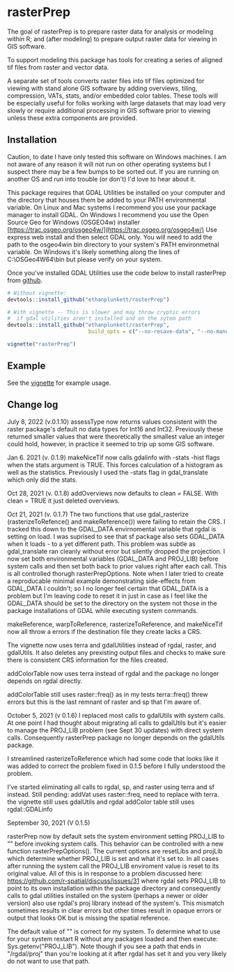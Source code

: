 # rasterPrep

The goal of rasterPrep is to prepare raster data for analysis or modeling 
within R; and (after modeling) to prepare output raster data for viewing in 
GIS software. 
  
To support modeling this package has tools for creating a series of aligned
tif files from raster and vector data.   

A separate set of tools converts raster files into tif files optimized 
for viewing with stand alone GIS software by adding overviews, tiling, 
compression, VATs, stats, and/or embedded color tables. These tools will be 
especially useful for folks working with large datasets that may load very
slowly or require additional processing in GIS software prior to viewing unless
these extra components are provided. 


## Installation

Caution, to date I have only tested this software on Windows machines. I am not
aware of any reason it will not run on other operating systems but I suspect 
there may be a few bumps to be sorted out.  If you are running on another OS and
run into trouble (or don't) I'd love to hear about it.

This package requires that GDAL Utilities be installed on your computer and the
directory that houses them be added to your PATH environmental variable.  On
Linux and Mac systems I recommend you use your package manager to install GDAL.
On Windows I recommend you use the Open Source Geo for Windows (OSGEO4w) installer
[https://trac.osgeo.org/osgeo4w/](https://trac.osgeo.org/osgeo4w/)  Use express web 
install and then select GDAL only.
You will need to add the path to the osgeo4win bin directory to your system's
PATH environmetnal variable.  On Windows it's likely something along the lines of
 C:\OSGeo4W64\bin but please verify on your system.

Once you've installed GDAL Utilities use the code below to install rasterPrep 
from [github](https://github.com/ethanplunkett/rasterPrep).
``` r
# Without vignette:
devtools::install_github("ethanplunkett/rasterPrep")

# With vignette -- This is slower and may throw cryptic errors 
#  if gdal utilities aren't installed and on the sytem path
devtools::install_github("ethanplunkett/rasterPrep",
                          build_opts = c("--no-resave-data", "--no-manual"))

vignette("rasterPrep")

```

## Example

See the [vignette](http://htmlpreview.github.io/?https://github.com/ethanplunkett/rasterPrep/blob/master/doc/rasterPrep.html) for example usage.  

## Change log

July 8, 2022 (v.0.1.10) assessType now returns values consistent with the raster package's default no data types for Int16 and Int32. Previously these returned smaller values that were theoretically the smallest value an integer could hold, however, in practice it seemed to trip up some GIS software.

Jan 6. 2021 (v. 0.1.9) makeNiceTif now calls gdalinfo with -stats -hist flags when the stats argument is TRUE. This forces calculation of a histogram as well as the statistics. Previously I used the -stats flag in gdal_translate which only did the stats.

Oct 28, 2021 (v. 0.1.8) addOverviews now defaults to clean = FALSE. With clean = TRUE it just deleted overviews.

Oct 21, 2021 (v. 0.1.7)
 The two functions that use gdal_rasterize (rasterizeToRefence() and makeReference()) were failing to retain the CRS. I tracked this down to the GDAL_DATA envirnomental variable that rgdal is setting on load.  I was suprised to see that sf package also sets GDAL_DATA when it loads - to a yet different path. This problem was subtle as gdal_translate ran cleanly without error but silently dropped the projection. I now set both environmental variables (GDAL_DATA and PROJ_LIB) before system calls and then set both back to prior values right after each call.  This is all controlled thorugh rasterPrepOptions.  Note when I later tried to create a reproducable minimal example demonstrating side-effects from GDAL_DATA I couldn't; so I no longer feel certain that GDAL_DATA is a problem but I'm leaving code to reset it in just in case as I feel like the GDAL_DATA should be set to the directory on the system not those in the package installations of GDAL while executing system commands.

makeReference, warpToReference, rasterizeToReference, and makeNiceTif now all throw a errors if the destination file they create lacks a CRS.  

The vignette now uses terra and gdalUtilities instead of rgdal, raster, and gdalUtils. It also deletes any prexisting output files and
  checks to make sure there is consistent CRS information for the files created.

addColorTable now uses terra instead of rgdal and the package no longer depends on rgdal directly.

addColorTable still uses raster::freq() as in my tests terra::freq() threw errors but this is the last remnant of raster and sp that I'm aware of.
  

October 5, 2021 (v 0.1.6)
I replaced most calls to gdalUtils with system calls.  At one point I had thought about migrating all calls to gdalUtils but it's easier to manage the PROJ_LIB problem (see Sept 30 updates) with direct system calls. Consequently rasterPrep package no longer depends on the gdalUtils package. 

I streamlined rasterizeToReference which had some code that looks like it was added to correct the problem fixed in 0.1.5 before I fully understood the problem.

I've started eliminating all calls to rgdal, sp, and raster using terra and sf instead. Still pending:
  addVat uses raster::freq, need to replace with terra.
  the vignette still uses gdalUtils and rgdal 
  addColor table still uses rgdal::GDALinfo

September 30, 2021 (V 0.1.5)

rasterPrep now by default sets the system environment setting  PROJ_LIB to  "" before invoking system calls. This behavior can be controlled with a new function rasterPrepOptions(). The current options are resetLibs and projLib which determine whether PROJ_LIB is set and what it's set to.  In all cases after running the system call the PROJ_LIB enviroment value is reset to its original value. All of this is in response to a problem discussed here:  https://github.com/r-spatial/discuss/issues/31 where rgdal sets PROJ_LIB to point to its own installation within the package directory and consequently calls to gdal utilities installed on the system (perhaps a newer or older version) also use rgdal's proj library instead of the system's.  This mismatch sometimes results in clear errors but other times result in opaque errors or output that looks OK but is missing the spatial reference. 

The default value of "" is correct for my system. To determine what to use for your system restart R without any packages loaded and then execute: Sys.getenv("PROJ_LIB").  Note though if you see a path that ends in "/rgdal/proj" than you're looking at it after
rgdal has set it and you very likely do not want to use that path. 





